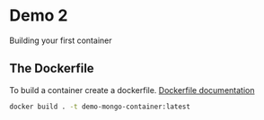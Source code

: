 # Demo 2
Building your first container

## The Dockerfile
To build a container create a dockerfile.
[Dockerfile documentation](https://docs.docker.com/get-started/part2/#dockerfile)

```sh
docker build . -t demo-mongo-container:latest
````

